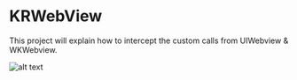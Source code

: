 # KRWebView
This project will explain how to intercept the custom calls from UIWebview &amp; WKWebview.

![alt text](http://placehold.it/120x120&text=image4)
